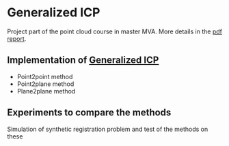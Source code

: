 # Generalized ICP

Project part of the point cloud course in master MVA. More details in the [pdf report](./report.pdf).

## Implementation of [Generalized ICP](www.roboticsproceedings.org/rss05/p21.pdf)
  - Point2point method
  - Point2plane method
  - Plane2plane method
 
## Experiments to compare the methods
  Simulation of synthetic registration problem and test of the methods on these 
